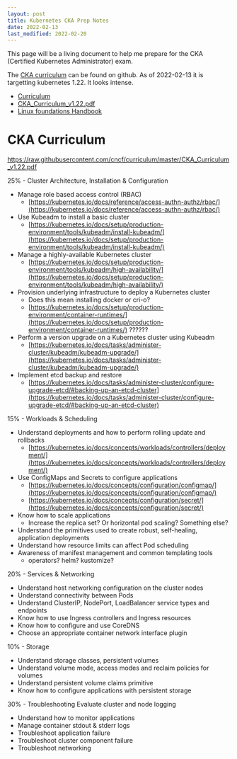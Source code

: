```yaml
---
layout: post
title: Kubernetes CKA Prep Notes
date: 2022-02-13
last_modified: 2022-02-20
---
```



This page will be a living document to help me prepare for the CKA (Certified Kubernetes Administrator) exam.   

The [CKA curriculum](https://github.com/cncf/curriculum) can be found on github.  As of 2022-02-13 it is targetting kubernetes 1.22.  It looks intense.

* [Curriculum](https://github.com/cncf/curriculum)
* [CKA_Curriculum_v1.22.pdf](https://raw.githubusercontent.com/cncf/curriculum/master/CKA_Curriculum_v1.22.pdf)
* [Linux foundations Handbook](https://docs.linuxfoundation.org/tc-docs/certification/lf-candidate-handbook)






# CKA Curriculum

https://raw.githubusercontent.com/cncf/curriculum/master/CKA_Curriculum_v1.22.pdf

25% - Cluster Architecture, Installation & Configuration
* Manage role based access control (RBAC)
    * [https://kubernetes.io/docs/reference/access-authn-authz/rbac/](https://kubernetes.io/docs/reference/access-authn-authz/rbac/)
* Use Kubeadm to install a basic cluster
    * [https://kubernetes.io/docs/setup/production-environment/tools/kubeadm/install-kubeadm/](https://kubernetes.io/docs/setup/production-environment/tools/kubeadm/install-kubeadm/)
* Manage a highly-available Kubernetes cluster
    * [https://kubernetes.io/docs/setup/production-environment/tools/kubeadm/high-availability/](https://kubernetes.io/docs/setup/production-environment/tools/kubeadm/high-availability/)
* Provision underlying infrastructure to deploy a Kubernetes cluster
    * Does this mean installing docker or cri-o?
    * [https://kubernetes.io/docs/setup/production-environment/container-runtimes/](https://kubernetes.io/docs/setup/production-environment/container-runtimes/)  ??????
* Perform a version upgrade on a Kubernetes cluster using Kubeadm
    * [https://kubernetes.io/docs/tasks/administer-cluster/kubeadm/kubeadm-upgrade/](https://kubernetes.io/docs/tasks/administer-cluster/kubeadm/kubeadm-upgrade/)
* Implement etcd backup and restore
    * [https://kubernetes.io/docs/tasks/administer-cluster/configure-upgrade-etcd/#backing-up-an-etcd-cluster](https://kubernetes.io/docs/tasks/administer-cluster/configure-upgrade-etcd/#backing-up-an-etcd-cluster)

15% - Workloads & Scheduling
* Understand deployments and how to perform rolling update and rollbacks
    * [https://kubernetes.io/docs/concepts/workloads/controllers/deployment/](https://kubernetes.io/docs/concepts/workloads/controllers/deployment/)
* Use ConfigMaps and Secrets to configure applications
    * [https://kubernetes.io/docs/concepts/configuration/configmap/](https://kubernetes.io/docs/concepts/configuration/configmap/)
    * [https://kubernetes.io/docs/concepts/configuration/secret/](https://kubernetes.io/docs/concepts/configuration/secret/)
* Know how to scale applications
    * Increase the replica set?  Or horizontal pod scaling?  Something else?
* Understand the primitives used to create robust, self-healing, application deployments
* Understand how resource limits can affect Pod scheduling
* Awareness of manifest management and common templating tools
    * operators?  helm? kustomize?

20% - Services & Networking
* Understand host networking configuration on the cluster nodes
* Understand connectivity between Pods
* Understand ClusterIP, NodePort, LoadBalancer service types and endpoints
* Know how to use Ingress controllers and Ingress resources
* Know how to configure and use CoreDNS
* Choose an appropriate container network interface plugin

10% - Storage
* Understand storage classes, persistent volumes
* Understand volume mode, access modes and reclaim policies for volumes
* Understand persistent volume claims primitive
* Know how to configure applications with persistent storage

30% - Troubleshooting
 Evaluate cluster and node logging
* Understand how to monitor applications
* Manage container stdout & stderr logs
* Troubleshoot application failure
* Troubleshoot cluster component failure
* Troubleshoot networking